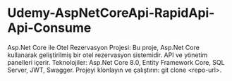 # Udemy-AspNetCoreApi-RapidApi-Api-Consume
Asp.Net Core ile Otel Rezervasyon Projesi: Bu proje, Asp.Net Core kullanarak geliştirilmiş bir otel rezervasyon sistemidir. API ve yönetim panelleri içerir. Teknolojiler: Asp.Net Core 8.0, Entity Framework Core, SQL Server, JWT, Swagger. Projeyi klonlayın ve çalıştırın: git clone &lt;repo-url>.
